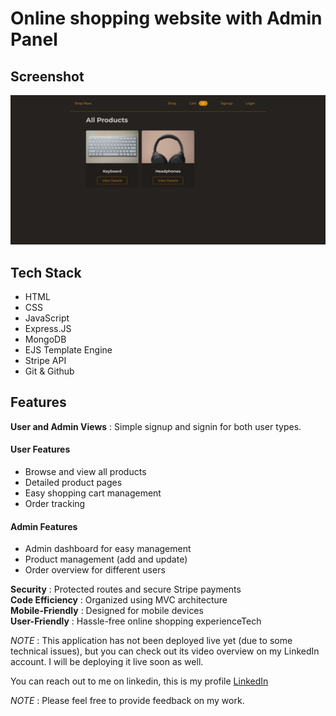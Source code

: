 # Online shopping website with Admin Panel

## Screenshot
![Sketch Board App](ejs-shopping-portal-ss.png)

## Tech Stack
- HTML
- CSS 
- JavaScript
- Express.JS
- MongoDB
- EJS Template Engine
- Stripe API
- Git & Github

## Features

**User and Admin Views** : Simple signup and signin for both user types. <br>

#### User Features
- Browse and view all products
- Detailed product pages
- Easy shopping cart management
- Order tracking

#### Admin Features
- Admin dashboard for easy management
- Product management (add and update)
- Order overview for different users

**Security** : Protected routes and secure Stripe payments <br>
**Code Efficiency** : Organized using MVC architecture <br>
**Mobile-Friendly** : Designed for mobile devices <br>
**User-Friendly** : Hassle-free online shopping experienceTech  <br>


*NOTE* : This application has not been deployed live yet (due to some technical issues), but you can check out its video overview on my LinkedIn account. I will be deploying it live soon as well.

You can reach out to me on linkedin, this is my profile [LinkedIn](https://www.linkedin.com/in/kapil-kharera-191b83245/)

*NOTE* : Please feel free to provide feedback on my work.
